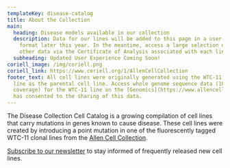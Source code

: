 ```yaml
---
templateKey: disease-catalog
title: About the Collection
main:
  heading: Disease models available in our collection
  description: Data for our lines will be added to this page in a user-friendly
    format later this year. In the meantime, access a large selection of QC and
    other data via the Certificate of Analysis associated with each line.
  subheading: Updated User Experience Coming Soon!
coriell_image: /img/coriell.png
coriell_link: https://www.coriell.org/1/AllenCellCollection
footer_text: All cell lines were originally generated using the WTC-11 hiPS cell
  line as the parental cell line. Access whole genome sequence data (100X
  coverage) for the WTC-11 line on the [Genomics](https://www.allencell.org/genomics.html) page. The donor of the WTC line
  has consented to the sharing of this data.
---
```

The Disease Collection Cell Catalog is a growing compilation of cell lines that carry mutations in genes known to cause disease. These cell lines were created by introducing a point mutation in one of the fluorescently tagged WTC-11 clonal lines from the [Allen Cell Collection](https://www.allencell.org/cell-catalog.html).

[Subscribe to our newsletter](https://secure2.convio.net/allins/site/SPageServer/?pagename=sign_up_newsletter) to stay informed of frequently released new cell lines.
